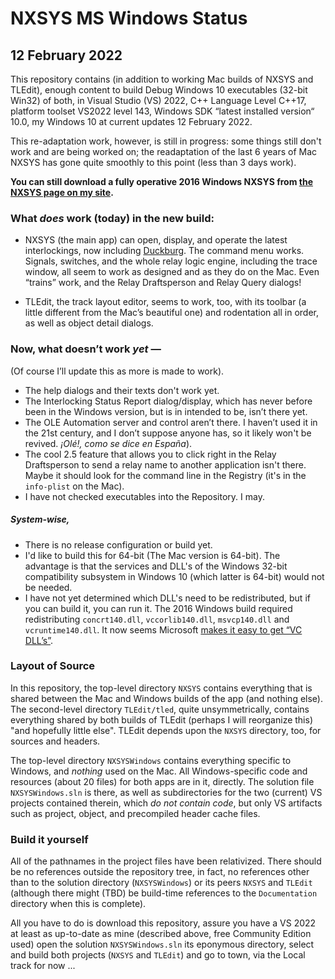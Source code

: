 # NXSYS MS Windows Status
## 12 February 2022

This repository contains (in addition to working Mac builds of NXSYS and TLEdit), enough content to build Debug Windows 10 executables (32-bit Win32) of both, in Visual Studio (VS) 2022, C++ Language Level C++17, platform toolset VS2022 level 143, Windows SDK “latest installed version“ 10.0, my Windows 10 at current updates 12 February 2022.

This re-adaptation work, however, is still in progress: some things still don't work and are being worked on; the readaptation of the last 6 years of Mac NXSYS has gone quite smoothly to this point (less than 3 days work).

**You can still download a fully operative 2016 Windows NXSYS from [the NXSYS page on my site](https://BernardGreenberg.com/NXSYS).**

### What ***does*** work (today) in the new build:

- NXSYS (the main app) can open, display, and operate the latest interlockings, now including [Duckburg](https://github.com/BernardGreenberg/NXSYS/tree/master/Interlockings/Duckburg). The command menu works.  Signals, switches, and the whole relay logic engine, including the trace window, all seem to work as designed and as they do on the Mac. Even “trains” work, and the Relay Draftsperson and Relay Query dialogs!

- TLEdit, the track layout editor, seems to work, too, with its toolbar (a little different from the Mac’s beautiful one) and rodentation all in order, as well as object detail dialogs.

### Now, what doesn’t work *yet* —

(Of course I’ll update this as more is made to work).

- The help dialogs and their texts don't work yet.
- The Interlocking Status Report dialog/display, which has never before been in the Windows version, but is in intended to be, isn’t there yet.
- The OLE Automation server and control aren’t there.  I haven’t used it in the 21st century, and I don’t suppose anyone has, so it likely won't be revived.  *¡Olé!, como se dice en España*).
- The cool 2.5 feature that allows you to click right in the Relay Draftsperson to send a relay name to another application isn't there. Maybe it should look for the command line in the Registry (it's in the `info-plist` on the Mac).
- I have not checked executables into the Repository. I may.

##### System-wise,
- There is no release configuration or build yet.
- I'd like to build this for 64-bit (The Mac version is 64-bit).  The advantage is that the services and DLL's of the Windows 32-bit compatibility subsystem in Windows 10 (which latter is 64-bit) would not be needed.
- I have not yet determined which DLL's need to be redistributed, but if you can build it, you can run it. The 2016 Windows build required redistributing `concrt140.dll`, `vccorlib140.dll`, `msvcp140.dll` and `vcruntime140.dll`. It now seems Microsoft [makes it easy to get “VC DLL’s”](https://docs.microsoft.com/en-us/cpp/windows/latest-supported-vc-redist?view=msvc-170).


### Layout of Source

In this repository, the top-level directory `NXSYS` contains everything that is shared between the Mac and Windows builds of the app (and nothing else).  The second-level directory `TLEdit/tled`, quite unsymmetrically, contains everything shared by both builds of TLEdit (perhaps I will reorganize this) "and hopefully little else".  TLEdit depends upon the `NXSYS` directory, too, for sources and headers.

The top-level directory `NXSYSWindows` contains everything specific to Windows, and *nothing* used on the Mac.  All Windows-specific code and resources (about 20 files) for both apps are in it, directly.  The solution file `NXSYSWindows.sln` is there, as well as subdirectories for the two (current) VS projects contained therein, which *do not contain code*, but only VS artifacts such as project, object, and precompiled header cache files.

### Build it yourself

All of the pathnames in the project files have been relativized.  There should be no references outside the repository tree, in fact, no references other than to the solution directory (`NXSYSWindows`) or its peers `NXSYS` and `TLEdit` (although there might (TBD) be build-time references to the `Documentation` directory when this is complete).

All you have to do is download this repository, assure you have a VS 2022 at least as up-to-date as mine (described above, free Community Edition used) open the solution `NXSYSWindows.sln` its eponymous directory, select and build both projects (`NXSYS` and `TLEdit`) and go to town, via the Local track for now ...



 

